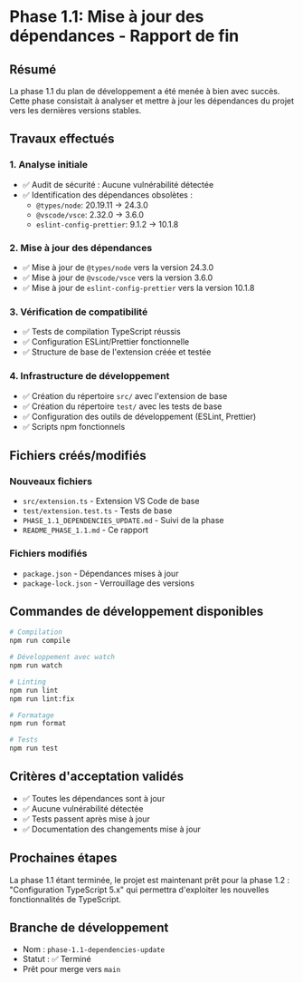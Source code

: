 # Phase 1.1: Mise à jour des dépendances - Rapport de fin

## Résumé
La phase 1.1 du plan de développement a été menée à bien avec succès. Cette phase consistait à analyser et mettre à jour les dépendances du projet vers les dernières versions stables.

## Travaux effectués

### 1. Analyse initiale
- ✅ Audit de sécurité : Aucune vulnérabilité détectée
- ✅ Identification des dépendances obsolètes :
  - `@types/node`: 20.19.11 → 24.3.0
  - `@vscode/vsce`: 2.32.0 → 3.6.0
  - `eslint-config-prettier`: 9.1.2 → 10.1.8

### 2. Mise à jour des dépendances
- ✅ Mise à jour de `@types/node` vers la version 24.3.0
- ✅ Mise à jour de `@vscode/vsce` vers la version 3.6.0
- ✅ Mise à jour de `eslint-config-prettier` vers la version 10.1.8

### 3. Vérification de compatibilité
- ✅ Tests de compilation TypeScript réussis
- ✅ Configuration ESLint/Prettier fonctionnelle
- ✅ Structure de base de l'extension créée et testée

### 4. Infrastructure de développement
- ✅ Création du répertoire `src/` avec l'extension de base
- ✅ Création du répertoire `test/` avec les tests de base
- ✅ Configuration des outils de développement (ESLint, Prettier)
- ✅ Scripts npm fonctionnels

## Fichiers créés/modifiés

### Nouveaux fichiers
- `src/extension.ts` - Extension VS Code de base
- `test/extension.test.ts` - Tests de base
- `PHASE_1.1_DEPENDENCIES_UPDATE.md` - Suivi de la phase
- `README_PHASE_1.1.md` - Ce rapport

### Fichiers modifiés
- `package.json` - Dépendances mises à jour
- `package-lock.json` - Verrouillage des versions

## Commandes de développement disponibles

```bash
# Compilation
npm run compile

# Développement avec watch
npm run watch

# Linting
npm run lint
npm run lint:fix

# Formatage
npm run format

# Tests
npm run test
```

## Critères d'acceptation validés
- ✅ Toutes les dépendances sont à jour
- ✅ Aucune vulnérabilité détectée
- ✅ Tests passent après mise à jour
- ✅ Documentation des changements mise à jour

## Prochaines étapes
La phase 1.1 étant terminée, le projet est maintenant prêt pour la phase 1.2 : "Configuration TypeScript 5.x" qui permettra d'exploiter les nouvelles fonctionnalités de TypeScript.

## Branche de développement
- Nom : `phase-1.1-dependencies-update`
- Statut : ✅ Terminé
- Prêt pour merge vers `main`
